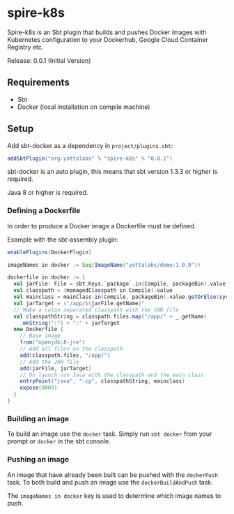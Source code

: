 spire-k8s
==========

Spire-k8s is an Sbt plugin that builds and pushes Docker images with Kubernetes configuration to your Dockerhub, Google Cloud Container Registry etc.  

Release: 0.0.1 (Initial Version)

Requirements
------------

* Sbt
* Docker (local installation on compile machine)

Setup
-----

Add sbt-docker as a dependency in `project/plugins.sbt`:
```scala
addSbtPlugin("org.yottalabs" % "spire-k8s" % "0.0.1")
```

sbt-docker is an auto plugin, this means that sbt version 1.3.3 or higher is required.

Java 8 or higher is required.

### Defining a Dockerfile

In order to produce a Docker image a Dockerfile must be defined.

Example with the sbt-assembly plugin:
```scala
enablePlugins(DockerPlugin)

imageNames in docker := Seq(ImageName("yottalabs/demo:1.0.0"))

dockerfile in docker := {
  val jarFile: File = sbt.Keys.`package`.in(Compile, packageBin).value
  val classpath = (managedClasspath in Compile).value
  val mainclass = mainClass.in(Compile, packageBin).value.getOrElse(sys.error("Expected exactly one main class"))
  val jarTarget = s"/app/${jarFile.getName}"
  // Make a colon separated classpath with the JAR file
  val classpathString = classpath.files.map("/app/" + _.getName)
    .mkString(":") + ":" + jarTarget
  new Dockerfile {
    // Base image
    from("openjdk:8-jre")
    // Add all files on the classpath
    add(classpath.files, "/app/")
    // Add the JAR file
    add(jarFile, jarTarget)
    // On launch run Java with the classpath and the main class
    entryPoint("java", "-cp", classpathString, mainclass)
    expose(9003)
  }
}
```

### Building an image

To build an image use the `docker` task.
Simply run `sbt docker` from your prompt or `docker` in the sbt console.

### Pushing an image

An image that have already been built can be pushed with the `dockerPush` task.
To both build and push an image use the `dockerBuildAndPush` task.

The `imageNames in docker` key is used to determine which image names to push.